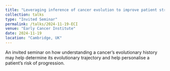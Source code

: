 ```yaml
---
title: "Leveraging inference of cancer evolution to improve patient stratification."
collection: talks
type: "Invited Seminar"
permalink: /talks/2024-11-19-ECI
venue: "Early Cancer Institute"
date: 2024-11-19
location: "Cambridge, UK"
---
```


An invited seminar on how understanding a cancer’s evolutionary history may help determine its evolutionary trajectory and help personalise a patient’s risk of progression. 
